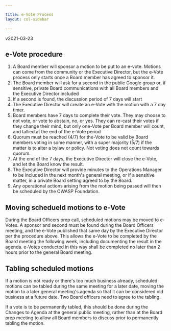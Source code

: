 ```yaml
---

title: e-Vote Process
layout: col-sidebar

---
```

v2021-03-23

## e-Vote procedure

1. A Board member will sponsor a motion to be put to an e-vote. Motions can come from the community or the Executive Director, but the e-Vote process only starts once a Board member has agreed to sponsor it.
2. The Board member will ask for a second in the public Google group or, if sensitive, private Board communications with all Board members and the Executive Director included
3. If a second is found, the discussion period of 7 days will start
4. The Executive Director will create an e-Vote with the motion with a 7 day timer.
5. Board members have 7 days to complete their vote. They may choose to not vote, or vote to abstain, no, or yes. They can re-cast their votes if they change their mind, but only one-Vote per Board member will count, and tallied at the end of the e-Vote period
6. Quorum must be reached (4/7) for the-Vote to be valid by Board members voting in some manner, with a super majority (5/7) if the matter is to alter a bylaw or policy. Not voting does not count towards quorum.
7. At the end of the 7 days, the Executive Director will close the e-Vote, and let the Board know the result. 
8. The Executive Director will provide minutes to the Operations Manager to be included in the next month's general meeting, or if a sensitive matter, in a private Board setting agreed to by the Board.
9. Any operational actions arising from the motion being passed will then be scheduled by the OWASP Foundation.

## Moving schedueld motions to e-Vote

During the Board Officers prep call, scheduled motions may be moved to e-Votes. A sponsor and second must be found during the Board Officers meeting, and the e-Vote published that same day by the Executive Director per the procedure above. This allows the e-Vote to be completed by the Board meeting the following week, including documenting the result in the agenda. e-Votes conducted in this way shall be completed no later than 2 hours prior to the general Board meeting.

## Tabling scheduled motions

If a motion is not ready or there's too much business already, scheduled motions can be tabled during the same meeting for a later date, moving the motion to a later general meeting's agenda so that it can be considered old business at a future date. Two Board officers need to agree to the tabling.

If a vote is to be permanently tabled, this should be done during the Changes to Agenda at the general public meeting, rather than at the Board prep meeting to allow all Board members to discuss prior to permanently tabling the motion.
